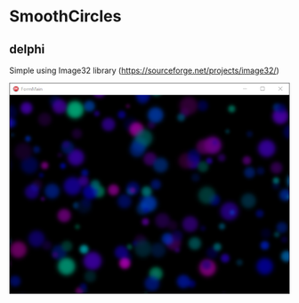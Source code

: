 # SmoothCircles
## delphi
Simple using Image32 library (https://sourceforge.net/projects/image32/)

![scr](scr.png)
